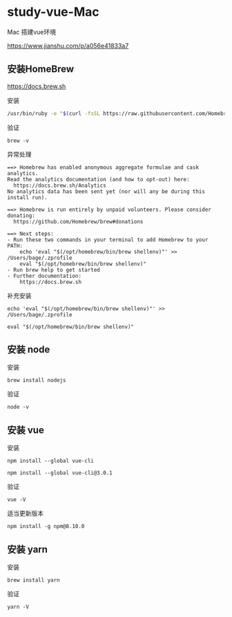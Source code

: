 # study-vue-Mac #


Mac 搭建vue环境

https://www.jianshu.com/p/a056e41833a7



## 安装HomeBrew

https://docs.brew.sh



安装

```bash
/usr/bin/ruby -e "$(curl -fsSL https://raw.githubusercontent.com/Homebrew/install/master/install)"
```



验证

```undefined
brew -v
```



异常处理

```undefined
==> Homebrew has enabled anonymous aggregate formulae and cask analytics.
Read the analytics documentation (and how to opt-out) here:
  https://docs.brew.sh/Analytics
No analytics data has been sent yet (nor will any be during this install run).

==> Homebrew is run entirely by unpaid volunteers. Please consider donating:
  https://github.com/Homebrew/brew#donations

==> Next steps:
- Run these two commands in your terminal to add Homebrew to your PATH:
    echo 'eval "$(/opt/homebrew/bin/brew shellenv)"' >> /Users/bage/.zprofile
    eval "$(/opt/homebrew/bin/brew shellenv)"
- Run brew help to get started
- Further documentation:
    https://docs.brew.sh
```



补充安装

```undefined
echo 'eval "$(/opt/homebrew/bin/brew shellenv)"' >> /Users/bage/.zprofile
   
eval "$(/opt/homebrew/bin/brew shellenv)"
```



## 安装 node

安装

```undefined
brew install nodejs
```

验证

```undefined
node -v
```





## 安装 vue

安装

```undefined
npm install --global vue-cli

npm install --global vue-cli@3.0.1
```

验证

```undefined
vue -V
```

适当更新版本

```undefined
npm install -g npm@8.10.0
```



## 安装 yarn

安装

```undefined
brew install yarn
```

验证

```undefined
yarn -V
```





